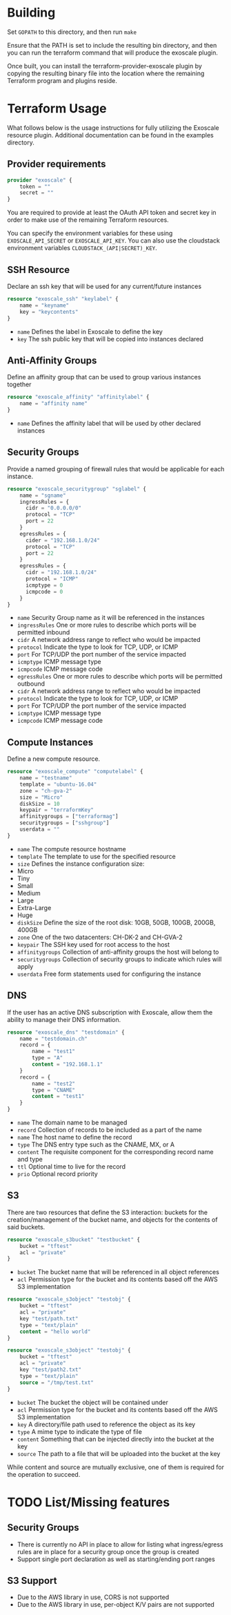# Building

Set ```GOPATH``` to this directory, and then run ```make```

Ensure that the PATH is set to include the resulting bin directory,
and then you can run the terraform command that will produce the
exoscale plugin.

Once built, you can install the terraform-provider-exoscale plugin by copying
the resulting  binary file into the location where the remaining Terraform
program and plugins reside.

# Terraform Usage

What follows below is the usage instructions for fully utilizing the Exoscale
resource plugin.  Additional documentation can be found in the examples directory.

## Provider requirements
```terraform
provider "exoscale" {
    token = ""
    secret = ""
}

```
You are required to provide at least the OAuth API token and secret key in order
to make use of the remaining Terraform resources.

You can specify the environment variables for these using ```EXOSCALE_API_SECRET```
or ```EXOSCALE_API_KEY```.  You can also use the cloudstack environment variables
```CLOUDSTACK_(API|SECRET)_KEY```.

## SSH Resource

Declare an ssh key that will be used for any current/future instances

```terraform
resource "exoscale_ssh" "keylabel" {
    name = "keyname"
    key = "keycontents"
}
```

* ```name``` Defines the label in Exoscale to define the key
* ```key``` The ssh public key that will be copied into instances declared

## Anti-Affinity Groups

Define an affinity group that can be used to group various instances together

```terraform
resource "exoscale_affinity" "affinitylabel" {
    name = "affinity name"
}
```

* ```name``` Defines the affinity label that will be used by other declared instances

## Security Groups

Provide a named grouping of firewall rules that would be applicable for each
instance.

```terraform
resource "exoscale_securitygroup" "sglabel" {
    name = "sgname"
    ingressRules = {
      cidr = "0.0.0.0/0"
      protocol = "TCP"
      port = 22
    }
    egressRules = {
      cider = "192.168.1.0/24"
      protocol = "TCP"
      port = 22
    }
    egressRules = {
      cidr = "192.168.1.0/24"
      protocol = "ICMP"
      icmptype = 0
      icmpcode = 0
    }
}
```

* ```name``` Security Group name as it will be referenced in the instances
* ```ingressRules``` One or more rules to describe which ports will be permitted inbound
 * ```cidr``` A network address range to reflect who would be impacted
 * ```protocol``` Indicate the type to look for TCP, UDP, or ICMP
 * ```port``` For TCP/UDP the port number of the service impacted
 * ```icmptype``` ICMP message type
 * ```icmpcode``` ICMP message code
* ```egressRules``` One or more rules to describe which ports will be permitted outbound
 * ```cidr``` A network address range to reflect who would be impacted
 * ```protocol``` Indicate the type to look for TCP, UDP, or ICMP
 * ```port``` For TCP/UDP the port number of the service impacted
 * ```icmptype``` ICMP message type
 * ```icmpcode``` ICMP message code

## Compute Instances

Define a new compute resource.

```terraform
resource "exoscale_compute" "computelabel" {
    name = "testname"
    template = "ubuntu-16.04"
    zone = "ch-gva-2"
    size = "Micro"
    diskSize = 10
    keypair = "terraformKey"
    affinitygroups = ["terraformag"]
    securitygroups = ["sshgroup"]
    userdata = ""
}
```

* ```name``` The compute resource hostname
* ```template``` The template to use for the specified resource
* ```size``` Defines the instance configuration size:
 * Micro
 * Tiny
 * Small
 * Medium
 * Large
 * Extra-Large
 * Huge
* ```diskSize``` Define the size of the root disk: 10GB, 50GB, 100GB, 200GB, 400GB
* ```zone``` One of the two datacenters: CH-DK-2 and CH-GVA-2
* ```keypair``` The SSH key used for root access to the host
* ```affinitygroups``` Collection of anti-affinity groups the host will belong to
* ```securitygroups``` Collection of security groups to indicate which rules will apply
* ```userdata``` Free form statements used for configuring the instance

## DNS

If the user has an active DNS subscription with Exoscale, allow them the ability
to manage their DNS information.

```terraform
resource "exoscale_dns" "testdomain" {
    name = "testdomain.ch"
    record = {
        name = "test1"
        type = "A"
        content = "192.168.1.1"
    }
    record = {
        name = "test2"
        type = "CNAME"
        content = "test1"
    }
}
```

* ```name``` The domain name to be managed
* ```record``` Collection of records to be included as a part of the name
 * ```name``` The host name to define the record
 * ```type``` The DNS entry type such as the CNAME, MX, or A
 * ```content``` The requisite component for the corresponding record name and type
 * ```ttl``` Optional time to live for the record
 * ```prio``` Optional record priority

## S3

There are two resources that define the S3 interaction: buckets for the
creation/management of the bucket name, and objects for the contents of said
buckets.

```terraform
resource "exoscale_s3bucket" "testbucket" {
    bucket = "tftest"
    acl = "private"
}
```

* ```bucket``` The bucket name that will be referenced in all object references
* ```acl``` Permission type for the bucket and its contents based off the AWS S3 implementation

```terraform
resource "exoscale_s3object" "testobj" {
    bucket = "tftest"
    acl = "private"
    key "test/path.txt"
    type = "text/plain"
    content = "hello world"
}

resource "exoscale_s3object" "testobj" {
    bucket = "tftest"
    acl = "private"
    key "test/path2.txt"
    type = "text/plain"
    source = "/tmp/test.txt"
}
```

* ```bucket``` The bucket the object will be contained under
* ```acl``` Permission type for the bucket and its contents based off the AWS S3 implementation
* ```key``` A directory/file path used to reference the object as its key
* ```type``` A mime type to indicate the type of file
* ```content``` Something that can be injected directly into the bucket at the key
* ```source``` The path to a file that will be uploaded into the bucket at the key

While content and source are mutually exclusive, one of them is required for the
operation to succeed.

# TODO List/Missing features

## Security Groups
* There is currently no API in place to allow for listing what ingress/egress rules are in place for a security group once the group is created
* Support single port declaration as well as starting/ending port ranges

## S3 Support
* Due to the AWS library in use, CORS is not supported
* Due to the AWS library in use, per-object K/V pairs are not supported
